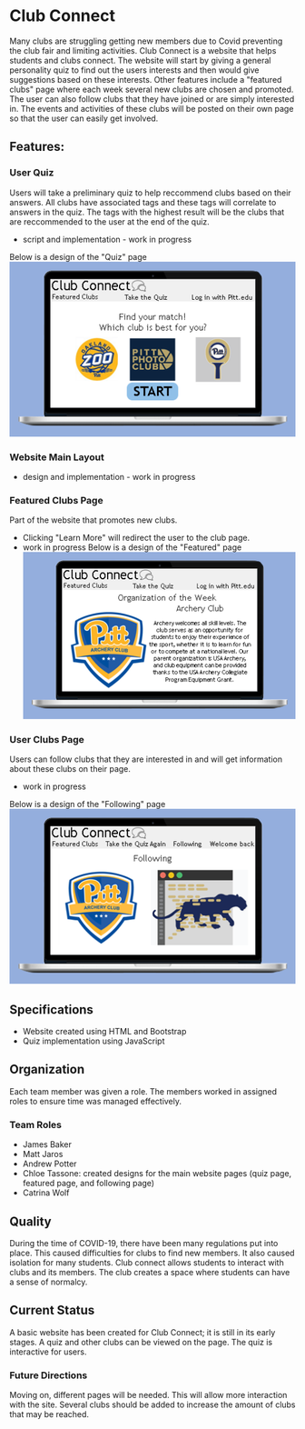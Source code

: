 # Club Connect
Many clubs are struggling getting new members due to Covid preventing the club fair and limiting activities. Club Connect is a website that helps students and clubs connect. The website will start by giving a general personality quiz to find out the users interests and then would give suggestions based on these interests. Other features include a "featured clubs" page where each week several new clubs are chosen and promoted. The user can also follow clubs that they have joined or are simply interested in. The events and activities of these clubs will be posted on their own page so that the user can easily get involved.

## Features:

### User Quiz
Users will take a preliminary quiz to help reccommend clubs based on their answers. All clubs have associated tags and these tags will correlate to answers in the quiz. The tags with the highest result will be the clubs that are reccommended to the user at the end of the quiz.
  - script and implementation - work in progress

Below is a design of the "Quiz" page
![Quiz](Quiz.png)

### Website Main Layout
  - design and implementation - work in progress

### Featured Clubs Page
Part of the website that promotes new clubs. 
  - Clicking "Learn More" will redirect the user to the club page.
  - work in progress 
Below is a design of the "Featured" page
![featured](Featured.png)

### User Clubs Page
Users can follow clubs that they are interested in and will get information about these clubs on their page.
  - work in progress 

Below is a design of the "Following" page
![Following](Following.png)

## Specifications
  - Website created using HTML and Bootstrap
  - Quiz implementation using JavaScript

## Organization
Each team member was given a role. The members worked in assigned roles to ensure time was managed effectively.
### Team Roles
  - James Baker
  - Matt Jaros
  - Andrew Potter
  - Chloe Tassone: created designs for the main website pages (quiz page, featured page, and following page)
  - Catrina Wolf  

## Quality
During the time of COVID-19, there have been many regulations put into place. This caused difficulties for clubs to find new members. It also caused isolation for many students. Club connect allows students to interact with clubs and its members. The club creates a space where students can have a sense of normalcy.

## Current Status
A basic website has been created for Club Connect; it is still in its early stages. A quiz and other clubs can be viewed on the page. The quiz is interactive for users.
### Future Directions
Moving on, different pages will be needed. This will allow more interaction with the site. Several clubs should be added to increase the amount of clubs that may be reached. 

[//]: # (These are reference links used in the body of this note and get stripped out when the markdown processor does its job. There is no need to format nicely because it shouldn't be seen. Thanks SO - http://stackoverflow.com/questions/4823468/store-comments-in-markdown-syntax)


   [dill]: <https://github.com/joemccann/dillinger>
   [git-repo-url]: <https://github.com/joemccann/dillinger.git>
   [john gruber]: <http://daringfireball.net>
   [df1]: <http://daringfireball.net/projects/markdown/>
   [markdown-it]: <https://github.com/markdown-it/markdown-it>
   [Ace Editor]: <http://ace.ajax.org>
   [node.js]: <http://nodejs.org>
   [Twitter Bootstrap]: <http://twitter.github.com/bootstrap/>
   [jQuery]: <http://jquery.com>
   [@tjholowaychuk]: <http://twitter.com/tjholowaychuk>
   [express]: <http://expressjs.com>
   [AngularJS]: <http://angularjs.org>
   [Gulp]: <http://gulpjs.com>

   [PlDb]: <https://github.com/joemccann/dillinger/tree/master/plugins/dropbox/README.md>
   [PlGh]: <https://github.com/joemccann/dillinger/tree/master/plugins/github/README.md>
   [PlGd]: <https://github.com/joemccann/dillinger/tree/master/plugins/googledrive/README.md>
   [PlOd]: <https://github.com/joemccann/dillinger/tree/master/plugins/onedrive/README.md>
   [PlMe]: <https://github.com/joemccann/dillinger/tree/master/plugins/medium/README.md>
   [PlGa]: <https://github.com/RahulHP/dillinger/blob/master/plugins/googleanalytics/README.md>
